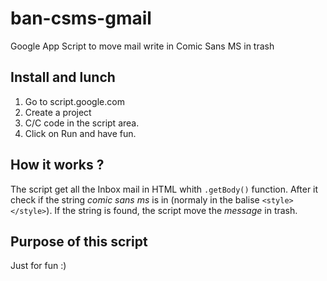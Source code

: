 # ban-csms-gmail
Google App Script to move mail write in Comic Sans MS in trash

## Install and lunch

1. Go to script.google.com
2. Create a project
3. C/C code in the script area.
4. Click on Run and have fun.

## How it works ?

The script get all the Inbox mail in HTML whith `.getBody()` function. After it check if the string *comic sans ms* is in (normaly in the balise `<style></style>`). If the string is found, the script move the *message* in trash.

## Purpose of this script

Just for fun :)
